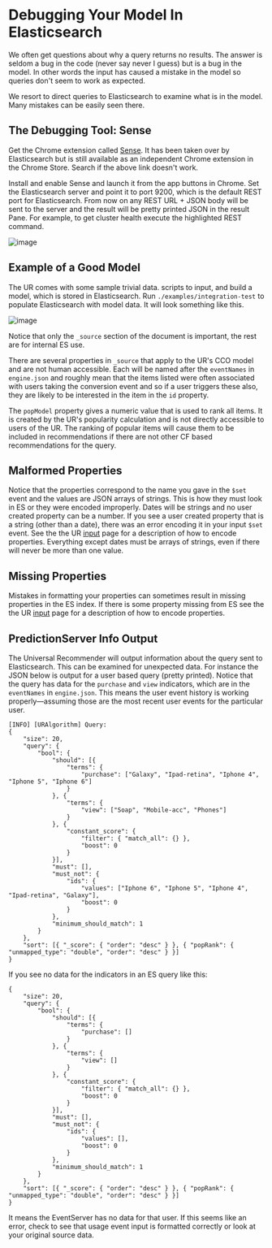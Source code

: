# Debugging Your Model In Elasticsearch

We often get questions about why a query returns no results. The answer is seldom a bug in the code (never say never I guess) but is a bug in the model. In other words the input has caused a mistake in the model so queries don't seem to work as expected.

We resort to direct queries to Elasticsearch to examine what is in the model. Many mistakes can be easily seen there.

## The Debugging Tool: Sense

Get the Chrome extension called [Sense](https://chrome.google.com/webstore/detail/sense-beta/lhjgkmllcaadmopgmanpapmpjgmfcfig?utm_source=chrome-ntp-icon). It has been taken over by Elasticsearch but is still available as an independent Chrome extension in the Chrome Store. Search if the above link doesn't work.

Install and enable Sense and launch it from the app buttons in Chrome. Set the Elasticsearch server and point it to port 9200, which is the default REST port for Elasticsearch. From now on any REST URL + JSON body will be sent to the server and the result will be pretty printed JSON in the result Pane. For example, to get cluster health execute the highlighted REST command.

![image](/docs/images/ur-sense-cluster-health.png)

## Example of a Good Model

The UR comes with some sample trivial data. scripts to input, and build a model, which is stored in Elasticsearch. Run `./examples/integration-test` to populate Elasticsearch with model data. It will look something like this.

![image](/docs/images/ur-sense-good-model.png)

Notice that only the `_source` section of the document is important, the rest are for internal ES use.

There are several properties in `_source` that apply to the UR's CCO model and are not human accessible. Each will be named after the `eventNames` in `engine.json` and roughly mean that the items listed were often associated with users taking the conversion event and so if a user triggers these also, they are likely to be interested in the item in the `id` property.

The `popModel` property gives a numeric value that is used to rank all items. It is created by the UR's popularity calculation and is not directly accessible to users of the UR. The ranking of popular items will cause them to be included in recommendations if there are not other CF based recommendations for the query.

## Malformed Properties 

Notice that the properties correspond to the name you gave in the `$set` event and the values are JSON arrays of strings. This is how they must look in ES or they were encoded improperly. Dates will be strings and no user created property can be a number. If you see a user created property that is a string (other than a date), there was an error encoding it in your input `$set` event. See the the UR [input](/docs/ur_input) page for a description of how to encode properties. Everything except dates must be arrays of strings, even if there will never be more than one value.

## Missing Properties

Mistakes in formatting your properties can sometimes result in missing properties in the ES index. If there is some property missing from ES see the the UR [input](/docs/ur_input) page for a description of how to encode properties.

## PredictionServer Info Output

The Universal Recommender will output information about the query sent to Elasticsearch. This can be examined for unexpected data. For instance the JSON below is output for a user based query (pretty printed). Notice that the query has data for the `purchase` and `view` indicators, which are in the `eventNames` in `engine.json`. This means the user event history is working properly&mdash;assuming those are the most recent user events for the particular user. 

    [INFO] [URAlgorithm] Query: 
    {
        "size": 20,
        "query": {
            "bool": {
                "should": [{
                    "terms": {
                        "purchase": ["Galaxy", "Ipad-retina", "Iphone 4", "Iphone 5", "Iphone 6"]
                    }
                }, {
                    "terms": {
                        "view": ["Soap", "Mobile-acc", "Phones"]
                    }
                }, {
                    "constant_score": {
                        "filter": { "match_all": {} },
                        "boost": 0
                    }
                }],
                "must": [],
                "must_not": {
                    "ids": {
                        "values": ["Iphone 6", "Iphone 5", "Iphone 4", "Ipad-retina", "Galaxy"],
                        "boost": 0
                    }
                },
                "minimum_should_match": 1
            }
        },
        "sort": [{ "_score": { "order": "desc" } }, { "popRank": { "unmapped_type": "double", "order": "desc" } }]
    }


If you see no data for the indicators in an ES query like this:

    {
        "size": 20,
        "query": {
            "bool": {
                "should": [{
                    "terms": {
                        "purchase": []
                    }
                }, {
                    "terms": {
                        "view": []
                    }
                }, {
                    "constant_score": {
                        "filter": { "match_all": {} },
                        "boost": 0
                    }
                }],
                "must": [],
                "must_not": {
                    "ids": {
                        "values": [],
                        "boost": 0
                    }
                },
                "minimum_should_match": 1
            }
        },
        "sort": [{ "_score": { "order": "desc" } }, { "popRank": { "unmapped_type": "double", "order": "desc" } }]
    }

    
It means the EventServer has no data for that user. If this seems like an error, check to see that usage event input is formatted correctly or look at your original source data.
